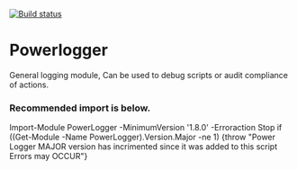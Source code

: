 [![Build status](https://ci.appveyor.com/api/projects/status/gqn18idbrc1whpuu/branch/master?svg=true)](https://ci.appveyor.com/project/Darkbat91/powerlogger/branch/master)

# Powerlogger

General logging module, Can be used to debug scripts or audit compliance of actions.

### Recommended import is below.

Import-Module PowerLogger -MinimumVersion '1.8.0' -Erroraction Stop
if ((Get-Module -Name PowerLogger).Version.Major -ne 1)
{throw "Power Logger MAJOR version has incrimented since it was added to this script Errors may OCCUR"}
